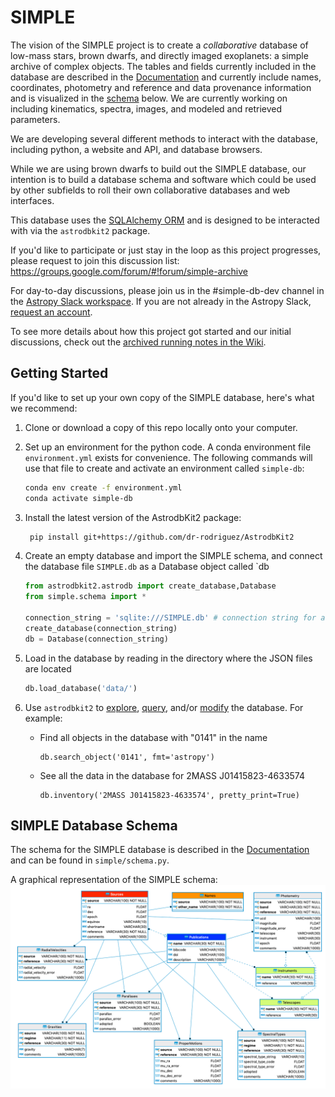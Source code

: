 # SIMPLE

The vision of the SIMPLE project is to create a *collaborative* database of low-mass stars, brown dwarfs, and directly 
imaged exoplanets: a simple archive of complex objects. The tables and fields currently included in the 
database are described in the [Documentation](documentation/README.md) 
and currently include names, coordinates, photometry and reference and data provenance information and is visualized 
in the [schema](#simple-database-schema) below. 
We are currently working on including kinematics, spectra, images, and modeled and retrieved parameters. 

We are developing several different methods to interact with the database, including python, a website and API, and 
database browsers.

While we are using brown dwarfs to build out the SIMPLE database, our intention is to build a database schema and 
software which could be used by other subfields to roll their own collaborative databases and web interfaces.

This database uses the [SQLAlchemy ORM](https://docs.sqlalchemy.org/en/14/orm/index.html) and is designed to be
interacted with via the `astrodbkit2` package.

If you'd like to participate or just stay in the loop as this project progresses, please request to join this discussion
 list:
https://groups.google.com/forum/#!forum/simple-archive

For day-to-day discussions, please join us in the #simple-db-dev channel in the [Astropy Slack workspace](https://astropy.slack.com/).
If you are not already in the Astropy Slack, [request an account](http://joinslack.astropy.org/).

To see more details about how this project got started and our initial discussions, check out the [archived running notes in the Wiki](https://github.com/SIMPLE-AstroDB/SIMPLE-db/wiki/Original-Notes).

## Getting Started

If you'd like to set up your own copy of the SIMPLE database, here's what we recommend:

1. Clone or download a copy of this repo locally onto your computer.
 
2. Set up an environment for the python code. 
A conda environment file `environment.yml` exists for convenience. The following commands will use that file to create and activate an 
   environment called `simple-db`:

    ```bash
    conda env create -f environment.yml
    conda activate simple-db
    ```
    
3. Install the latest version of the AstrodbKit2 package:
    
    ```bash
     pip install git+https://github.com/dr-rodriguez/AstrodbKit2
     ```
   
4. Create an empty database and import the SIMPLE schema, and connect the database file `SIMPLE.db` as a Database object called `db
      
   ```python
   from astrodbkit2.astrodb import create_database,Database
   from simple.schema import *
   
   connection_string = 'sqlite:///SIMPLE.db' # connection string for a SQLite database named SIMPLE.db
   create_database(connection_string)
   db = Database(connection_string)
   ```
5. Load in the database by reading in the directory where the JSON files are located

   ```python
   db.load_database('data/')
   ```
6. Use `astrodbkit2` to [explore](https://astrodbkit2.readthedocs.io/en/latest/#exploring-the-schema), [query](https://astrodbkit2.readthedocs.io/en/latest/#querying-the-database), and/or [modify](https://astrodbkit2.readthedocs.io/en/latest/#modifying-data) the database.
For example:
    - Find all objects in the database with "0141" in the name
        ```
        db.search_object('0141', fmt='astropy')
        ```
    
    - See all the data in the database for 2MASS J01415823-4633574

        ```
        db.inventory('2MASS J01415823-4633574', pretty_print=True)
        ```

    
## SIMPLE Database Schema

The schema for the SIMPLE database is described
in the [Documentation](documentation) and can be found in `simple/schema.py`.

A graphical representation of the SIMPLE schema:
![schema](documentation/figures/schema.png)
